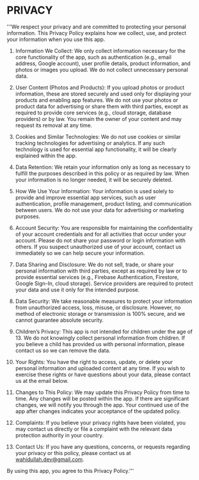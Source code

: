 # PRIVACY
'''We respect your privacy and are committed to protecting your personal information. This Privacy Policy explains how we collect, use, and protect your information when you use this app.

1. Information We Collect:
We only collect information necessary for the core functionality of the app, such as authentication (e.g., email address, Google account), user profile details, product information, and photos or images you upload. We do not collect unnecessary personal data.

2. User Content (Photos and Products):
If you upload photos or product information, these are stored securely and used only for displaying your products and enabling app features. We do not use your photos or product data for advertising or share them with third parties, except as required to provide core services (e.g., cloud storage, database providers) or by law. You remain the owner of your content and may request its removal at any time.

3. Cookies and Similar Technologies:
We do not use cookies or similar tracking technologies for advertising or analytics. If any such technology is used for essential app functionality, it will be clearly explained within the app.

4. Data Retention:
We retain your information only as long as necessary to fulfill the purposes described in this policy or as required by law. When your information is no longer needed, it will be securely deleted.

5. How We Use Your Information:
Your information is used solely to provide and improve essential app services, such as user authentication, profile management, product listing, and communication between users. We do not use your data for advertising or marketing purposes.

6. Account Security:
You are responsible for maintaining the confidentiality of your account credentials and for all activities that occur under your account. Please do not share your password or login information with others. If you suspect unauthorized use of your account, contact us immediately so we can help secure your information.

7. Data Sharing and Disclosure:
We do not sell, trade, or share your personal information with third parties, except as required by law or to provide essential services (e.g., Firebase Authentication, Firestore, Google Sign-In, cloud storage). Service providers are required to protect your data and use it only for the intended purpose.

8. Data Security:
We take reasonable measures to protect your information from unauthorized access, loss, misuse, or disclosure. However, no method of electronic storage or transmission is 100% secure, and we cannot guarantee absolute security.

9. Children’s Privacy:
This app is not intended for children under the age of 13. We do not knowingly collect personal information from children. If you believe a child has provided us with personal information, please contact us so we can remove the data.

10. Your Rights:
You have the right to access, update, or delete your personal information and uploaded content at any time. If you wish to exercise these rights or have questions about your data, please contact us at the email below.

11. Changes to This Policy:
We may update this Privacy Policy from time to time. Any changes will be posted within the app. If there are significant changes, we will notify you through the app. Your continued use of the app after changes indicates your acceptance of the updated policy.

12. Complaints:
If you believe your privacy rights have been violated, you may contact us directly or file a complaint with the relevant data protection authority in your country.

13. Contact Us:
If you have any questions, concerns, or requests regarding your privacy or this policy, please contact us at wahidullah.dev@gmail.com.

By using this app, you agree to this Privacy Policy.'''
